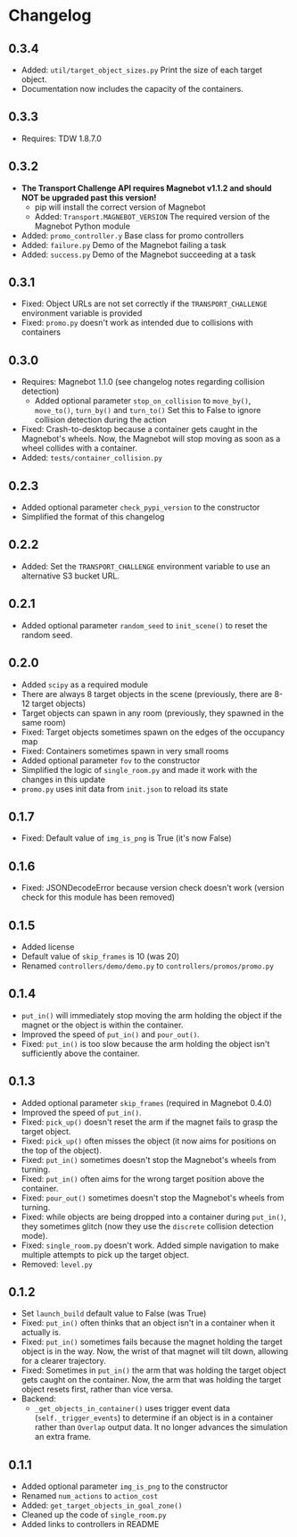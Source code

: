 # Changelog

## 0.3.4

- Added: `util/target_object_sizes.py` Print the size of each target object.
- Documentation now includes the capacity of the containers.

## 0.3.3

- Requires: TDW 1.8.7.0

## 0.3.2

- **The Transport Challenge API requires Magnebot v1.1.2 and should NOT be upgraded past this version!**
  - pip will install the correct version of Magnebot
  - Added: `Transport.MAGNEBOT_VERSION` The required version of the Magnebot Python module
- Added: `promo_controller.y` Base class for promo controllers
- Added: `failure.py` Demo of the Magnebot failing a task
- Added: `success.py` Demo of the Magnebot succeeding at a task

## 0.3.1

- Fixed: Object URLs are not set correctly if the `TRANSPORT_CHALLENGE` environment variable is provided
- Fixed: `promo.py` doesn't work as intended due to collisions with containers

## 0.3.0

- Requires: Magnebot 1.1.0 (see changelog notes regarding collision detection)
  - Added optional parameter `stop_on_collision` to `move_by()`, `move_to()`, `turn_by()` and `turn_to()` Set this to False to ignore collision detection during the action
- Fixed: Crash-to-desktop because a container gets caught in the Magnebot's wheels. Now, the Magnebot will stop moving as soon as a wheel collides with a container.
- Added: `tests/container_collision.py`

## 0.2.3

- Added optional parameter `check_pypi_version` to the constructor
- Simplified the format of this changelog

## 0.2.2

- Added: Set the `TRANSPORT_CHALLENGE` environment variable to use an alternative S3 bucket URL.

## 0.2.1

- Added optional parameter `random_seed` to `init_scene()` to reset the random seed.

## 0.2.0

- Added `scipy` as a required module
- There are always 8 target objects in the scene (previously, there are 8-12 target objects)
- Target objects can spawn in any room (previously, they spawned in the same room)
- Fixed: Target objects sometimes spawn on the edges of the occupancy map
- Fixed: Containers sometimes spawn in very small rooms
- Added optional parameter `fov` to the constructor
- Simplified the logic of `single_room.py` and made it work with the changes in this update
- `promo.py` uses init data from `init.json` to reload its state

## 0.1.7

- Fixed: Default value of `img_is_png` is True (it's now False)

## 0.1.6

- Fixed: JSONDecodeError because version check doesn't work (version check for this module has been removed)

## 0.1.5

- Added license
- Default value of `skip_frames` is 10 (was 20)
- Renamed `controllers/demo/demo.py` to `controllers/promos/promo.py`

## 0.1.4

- `put_in()` will immediately stop moving the arm holding the object if the magnet or the object is within the container.
- Improved the speed of `put_in()` and `pour_out()`.
- Fixed: `put_in()` is too slow because the arm holding the object isn't sufficiently above the container.

## 0.1.3

- Added optional parameter `skip_frames` (required in Magnebot 0.4.0)
- Improved the speed of `put_in()`.
- Fixed: `pick_up()` doesn't reset the arm if the magnet fails to grasp the target object.
- Fixed: `pick_up()` often misses the object (it now aims for positions on the top of the object).
- Fixed: `put_in()` sometimes doesn't stop the Magnebot's wheels from turning.
- Fixed: `put_in()` often aims for the wrong target position above the container.
- Fixed: `pour_out()` sometimes doesn't stop the Magnebot's wheels from turning.
- Fixed: while objects are being dropped into a container during `put_in()`, they sometimes glitch (now they use the `discrete` collision detection mode).
- Fixed: `single_room.py` doesn't work. Added simple navigation to make multiple attempts to pick up the target object.
- Removed: `level.py`

## 0.1.2

- Set `launch_build` default value to False (was True)
- Fixed: `put_in()` often thinks that an object isn't in a container when it actually is.
- Fixed: `put_in()` sometimes fails because the magnet holding the target object is in the way. Now, the wrist of that magnet will tilt down, allowing for a clearer trajectory.
- Fixed: Sometimes in `put_in()` the arm that was holding the target object gets caught on the container. Now, the arm that was holding the target object resets first, rather than vice versa.
- Backend:
  - `_get_objects_in_container()` uses trigger event data (`self._trigger_events`) to determine if an object is in a container rather than `Overlap` output data. It no longer advances the simulation an extra frame.

## 0.1.1

- Added optional parameter `img_is_png` to the constructor
- Renamed `num_actions` to `action_cost`
- Added: `get_target_objects_in_goal_zone()`
- Cleaned up the code of `single_room.py`
- Added links to controllers in README